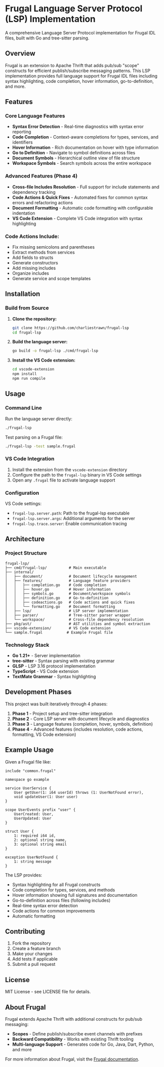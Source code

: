 # Frugal Language Server Protocol (LSP) Implementation

A comprehensive Language Server Protocol implementation for Frugal IDL files, built with Go and tree-sitter parsing.

## Overview

Frugal is an extension to Apache Thrift that adds pub/sub "scope" constructs for efficient publish/subscribe messaging patterns. This LSP implementation provides full language support for Frugal IDL files including syntax highlighting, code completion, hover information, go-to-definition, and more.

## Features

### Core Language Features
- **Syntax Error Detection** - Real-time diagnostics with syntax error reporting
- **Code Completion** - Context-aware completions for types, services, and identifiers
- **Hover Information** - Rich documentation on hover with type information
- **Go to Definition** - Navigate to symbol definitions across files
- **Document Symbols** - Hierarchical outline view of file structure
- **Workspace Symbols** - Search symbols across the entire workspace

### Advanced Features (Phase 4)
- **Cross-file Includes Resolution** - Full support for include statements and dependency tracking
- **Code Actions & Quick Fixes** - Automated fixes for common syntax errors and refactoring actions
- **Document Formatting** - Automatic code formatting with configurable indentation
- **VS Code Extension** - Complete VS Code integration with syntax highlighting

### Code Actions Include:
- Fix missing semicolons and parentheses
- Extract methods from services
- Add fields to structs
- Generate constructors
- Add missing includes
- Organize includes
- Generate service and scope templates

## Installation

### Build from Source

1. **Clone the repository:**
   ```bash
   git clone https://github.com/charliestrawn/frugal-lsp
   cd frugal-lsp
   ```

2. **Build the language server:**
   ```bash
   go build -o frugal-lsp ./cmd/frugal-lsp
   ```

3. **Install the VS Code extension:**
   ```bash
   cd vscode-extension
   npm install
   npm run compile
   ```

## Usage

### Command Line

Run the language server directly:
```bash
./frugal-lsp
```

Test parsing on a Frugal file:
```bash
./frugal-lsp -test sample.frugal
```

### VS Code Integration

1. Install the extension from the `vscode-extension` directory
2. Configure the path to the `frugal-lsp` binary in VS Code settings
3. Open any `.frugal` file to activate language support

### Configuration

VS Code settings:
- `frugal-lsp.server.path`: Path to the frugal-lsp executable
- `frugal-lsp.server.args`: Additional arguments for the server
- `frugal-lsp.trace.server`: Enable communication tracing

## Architecture

### Project Structure
```
frugal-lsp/
├── cmd/frugal-lsp/          # Main executable
├── internal/
│   ├── document/            # Document lifecycle management
│   ├── features/            # Language feature providers
│   │   ├── completion.go    # Code completion
│   │   ├── hover.go         # Hover information
│   │   ├── symbols.go       # Document/workspace symbols
│   │   ├── definition.go    # Go-to-definition
│   │   ├── codeactions.go   # Code actions and quick fixes
│   │   └── formatting.go    # Document formatting
│   ├── lsp/                 # LSP server implementation
│   ├── parser/              # Tree-sitter parser wrapper
│   └── workspace/           # Cross-file dependency resolution
├── pkg/ast/                 # AST utilities and symbol extraction
├── vscode-extension/        # VS Code extension
└── sample.frugal           # Example Frugal file
```

### Technology Stack
- **Go 1.21+** - Server implementation
- **tree-sitter** - Syntax parsing with existing grammar
- **GLSP** - LSP 3.16 protocol implementation
- **TypeScript** - VS Code extension
- **TextMate Grammar** - Syntax highlighting

## Development Phases

This project was built iteratively through 4 phases:

1. **Phase 1** - Project setup and tree-sitter integration
2. **Phase 2** - Core LSP server with document lifecycle and diagnostics
3. **Phase 3** - Language features (completion, hover, symbols, definition)
4. **Phase 4** - Advanced features (includes resolution, code actions, formatting, VS Code extension)

## Example Usage

Given a Frugal file like:
```frugal
include "common.frugal"

namespace go example

service UserService {
    User getUser(1: i64 userId) throws (1: UserNotFound error),
    void updateUser(1: User user)
}

scope UserEvents prefix "user" {
    UserCreated: User,
    UserUpdated: User
}

struct User {
    1: required i64 id,
    2: optional string name,
    3: optional string email
}

exception UserNotFound {
    1: string message
}
```

The LSP provides:
- Syntax highlighting for all Frugal constructs
- Code completion for types, services, and methods
- Hover information showing full signatures and documentation
- Go-to-definition across files (following includes)
- Real-time syntax error detection
- Code actions for common improvements
- Automatic formatting

## Contributing

1. Fork the repository
2. Create a feature branch
3. Make your changes
4. Add tests if applicable
5. Submit a pull request

## License

MIT License - see LICENSE file for details.

## About Frugal

Frugal extends Apache Thrift with additional constructs for pub/sub messaging:
- **Scopes** - Define publish/subscribe event channels with prefixes
- **Backward Compatibility** - Works with existing Thrift tooling
- **Multi-language Support** - Generates code for Go, Java, Dart, Python, and more

For more information about Frugal, visit the [Frugal documentation](https://github.com/Workiva/frugal).